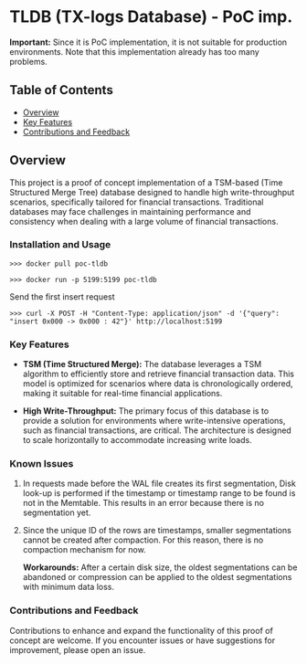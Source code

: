 # TLDB (TX-logs Database) - PoC imp.

**Important:** Since it is PoC implementation, it is not suitable for production environments. Note that this implementation already has too many problems.

## Table of Contents

- [Overview](#overview)
- [Key Features](#key-features)
- [Contributions and Feedback](#contributions-and-feedback)

## Overview

This project is a proof of concept implementation of a TSM-based (Time Structured Merge Tree) database designed to handle high write-throughput scenarios, specifically tailored for financial transactions. Traditional databases may face challenges in maintaining performance and consistency when dealing with a large volume of financial transactions.

### Installation and Usage

```
>>> docker pull poc-tldb
```

```
>>> docker run -p 5199:5199 poc-tldb
```

Send the first insert request

```
>>> curl -X POST -H "Content-Type: application/json" -d '{"query": "insert 0x000 -> 0x000 : 42"}' http://localhost:5199
```

### Key Features

- **TSM (Time Structured Merge):** The database leverages a TSM algorithm to efficiently store and retrieve financial transaction data. This model is optimized for scenarios where data is chronologically ordered, making it suitable for real-time financial applications.

- **High Write-Throughput:** The primary focus of this database is to provide a solution for environments where write-intensive operations, such as financial transactions, are critical. The architecture is designed to scale horizontally to accommodate increasing write loads.

### Known Issues

1. In requests made before the WAL file creates its first segmentation, Disk look-up is performed if the timestamp or timestamp range to be found is not in the Memtable. This results in an error because there is no segmentation yet.

2. Since the unique ID of the rows are timestamps, smaller segmentations cannot be created after compaction. For this reason, there is no compaction mechanism for now.

   **Workarounds:**
   After a certain disk size, the oldest segmentations can be abandoned or compression can be applied to the oldest segmentations with minimum data loss.

### Contributions and Feedback

Contributions to enhance and expand the functionality of this proof of concept are welcome. If you encounter issues or have suggestions for improvement, please open an issue.

